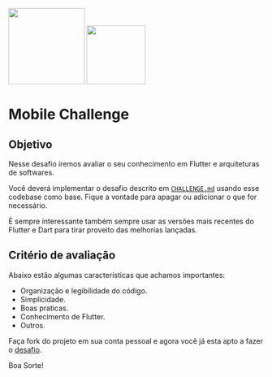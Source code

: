 <img src="https://gitlab.com/sdk12/dms/viewer/video-player/uploads/7aea2a2436087e4ae1d1ec595837f7ce/image.png" width="150" /> <img src="https://gitlab.com/sdk12/dms/viewer/video-player/uploads/e56cb536325ee0e5d3abc645b2defc43/image.png" width="116" />

# Mobile Challenge

## Objetivo

Nesse desafio iremos avaliar o seu conhecimento em Flutter e arquiteturas de softwares.

Você deverá implementar o desafio descrito em [`CHALLENGE.md`](/CHALLENGE.md) usando esse codebase como base. Fique a vontade para apagar ou adicionar o que for necessário. 

É sempre interessante também sempre usar as versões mais recentes do Flutter e Dart para tirar proveito das melhorias lançadas.

## Critério de avaliação

Abaixo estão algumas características que achamos importantes:

- Organização e legibilidade do código.
- Simplicidade.
- Boas praticas.
- Conhecimento de Flutter.
- Outros.

Faça fork do projeto em sua conta pessoal e agora você já esta apto a fazer o [desafio](/CHALLENGE.md).

Boa Sorte!
